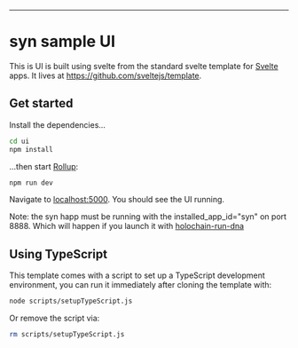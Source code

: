 ---

# syn sample UI

This is UI is built using svelte from the standard svelte template for [Svelte](https://svelte.dev) apps. It lives at https://github.com/sveltejs/template.


## Get started

Install the dependencies...

```bash
cd ui
npm install
```

...then start [Rollup](https://rollupjs.org):

```bash
npm run dev
```

Navigate to [localhost:5000](http://localhost:5000). You should see the UI running.

Note: the syn happ must be running with the installed_app_id="syn" on port 8888.  Which will happen if you launch it with [holochain-run-dna](https://github.com/holochain-open-dev/holochain-run-dna)


## Using TypeScript

This template comes with a script to set up a TypeScript development environment, you can run it immediately after cloning the template with:

```bash
node scripts/setupTypeScript.js
```

Or remove the script via:

```bash
rm scripts/setupTypeScript.js
```
